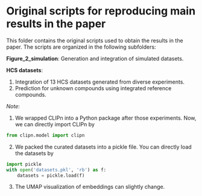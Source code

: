 # Original scripts for reproducing main results in the paper

This folder contains the original scripts used to obtain the results in the paper. The scripts are organized in the following subfolders:

**Figure_2_simulation**: Generation and integration of simulated datasets.

**HCS datasets**: 
1. Integration of 13 HCS datasets generated from diverse experiments.
2. Prediction for unknown compounds using integrated reference compounds.


*Note*: 
1. We wrapped CLIPn into a Python package after those experiments. Now, we can directly import CLIPn by
```python
from clipn.model import clipn
```
2. We packed the curated datasets into a pickle file. You can directly load the datasets by
```python
import pickle
with open('datasets.pkl', 'rb') as f:
    datasets = pickle.load(f)
```

3. The UMAP visualization of embeddings can slightly change.